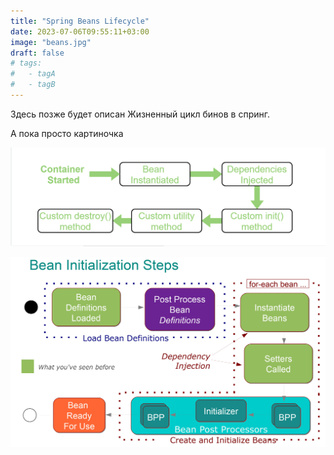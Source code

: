 ```yaml
---
title: "Spring Beans Lifecycle"
date: 2023-07-06T09:55:11+03:00
image: "beans.jpg"
draft: false
# tags:
#   - tagA
#   - tagB
---
```


Здесь позже будет описан Жизненный цикл бинов в спринг.

А пока просто картиночка

![](lifecycle.png)

![](beans.jpg)